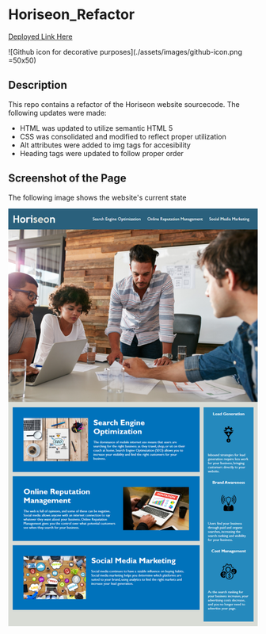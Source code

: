 # Horiseon_Refactor
[Deployed Link Here](https://iqbalahmadi.github.io/Horiseon_Refactor/)

![Github icon for decorative purposes](./assets/images/github-icon.png =50x50)
## Description 
This repo contains a refactor of the Horiseon website sourcecode. The following updates were made:

- HTML was updated to utilize semantic HTML 5
- CSS was consolidated and modified to reflect proper utilization
- Alt attributes were added to img tags for accesibility
- Heading tags were updated to follow proper order

## Screenshot of the Page

The following image shows the website's current state

![The Horiseon webpage includes a navigation bar, a header image, and cards with text and images at the bottom of the page.](./assets/images/horiseon.png)